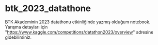 # btk_2023_datathone
BTK Akademinin 2023 datathonu etkinliğinde yazmış olduğum notebook.
Yarışma detayları için "https://www.kaggle.com/competitions/datathon2023/overview" adresine gidebilirsiniz.

